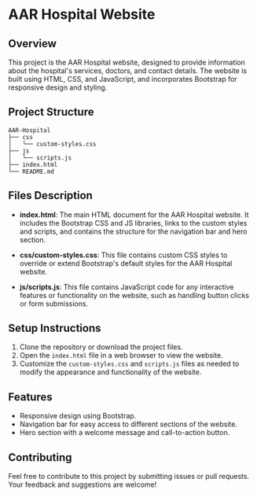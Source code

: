 # AAR Hospital Website

## Overview
This project is the AAR Hospital website, designed to provide information about the hospital's services, doctors, and contact details. The website is built using HTML, CSS, and JavaScript, and incorporates Bootstrap for responsive design and styling.

## Project Structure
```
AAR-Hospital
├── css
│   └── custom-styles.css
├── js
│   └── scripts.js
├── index.html
└── README.md
```

## Files Description

- **index.html**: The main HTML document for the AAR Hospital website. It includes the Bootstrap CSS and JS libraries, links to the custom styles and scripts, and contains the structure for the navigation bar and hero section.

- **css/custom-styles.css**: This file contains custom CSS styles to override or extend Bootstrap's default styles for the AAR Hospital website.

- **js/scripts.js**: This file contains JavaScript code for any interactive features or functionality on the website, such as handling button clicks or form submissions.

## Setup Instructions
1. Clone the repository or download the project files.
2. Open the `index.html` file in a web browser to view the website.
3. Customize the `custom-styles.css` and `scripts.js` files as needed to modify the appearance and functionality of the website.

## Features
- Responsive design using Bootstrap.
- Navigation bar for easy access to different sections of the website.
- Hero section with a welcome message and call-to-action button.

## Contributing
Feel free to contribute to this project by submitting issues or pull requests. Your feedback and suggestions are welcome!
